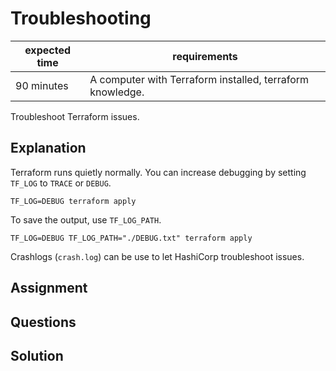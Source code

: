 # Troubleshooting

|expected time|requirements                                             |
|-------------|---------------------------------------------------------|
|90 minutes   |A computer with Terraform installed, terraform knowledge.|

Troubleshoot Terraform issues.

## Explanation

Terraform runs quietly normally. You can increase debugging by setting `TF_LOG` to `TRACE` or `DEBUG`.

```
TF_LOG=DEBUG terraform apply
```

To save the output, use `TF_LOG_PATH`.

```
TF_LOG=DEBUG TF_LOG_PATH="./DEBUG.txt" terraform apply
```

Crashlogs (`crash.log`) can be use to let HashiCorp troubleshoot issues.

## Assignment

## Questions

## Solution
